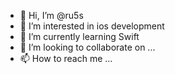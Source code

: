 - 👋 Hi, I’m @ru5s
- 👀 I’m interested in ios development
- 🌱 I’m currently learning Swift 
- 💞️ I’m looking to collaborate on ...
- 📫 How to reach me ...

<!---
ru5s/ru5s is a ✨ special ✨ repository because its `README.md` (this file) appears on your GitHub profile.
You can click the Preview link to take a look at your changes.
--->
